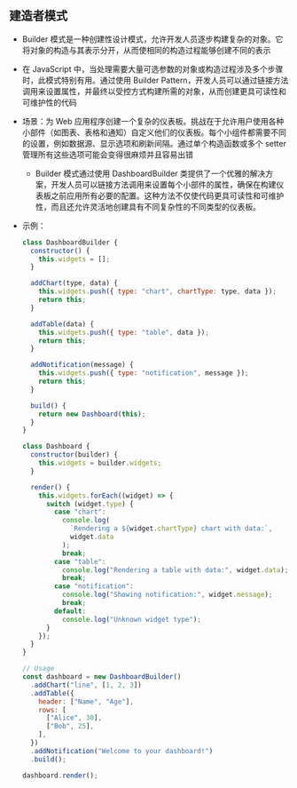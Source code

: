 ## 建造者模式

- Builder 模式是一种创建性设计模式，允许开发人员逐步构建复杂的对象。它将对象的构造与其表示分开，从而使相同的构造过程能够创建不同的表示
- 在 JavaScript 中，当处理需要大量可选参数的对象或构造过程涉及多个步骤时，此模式特别有用。通过使用 Builder Pattern，开发人员可以通过链接方法调用来设置属性，并最终以受控方式构建所需的对象，从而创建更具可读性和可维护性的代码

- 场景：为 Web 应用程序创建一个复杂的仪表板。挑战在于允许用户使用各种小部件（如图表、表格和通知）自定义他们的仪表板。每个小组件都需要不同的设置，例如数据源、显示选项和刷新间隔。通过单个构造函数或多个 setter 管理所有这些选项可能会变得很麻烦并且容易出错

  - Builder 模式通过使用 DashboardBuilder 类提供了一个优雅的解决方案，开发人员可以链接方法调用来设置每个小部件的属性，确保在构建仪表板之前应用所有必要的配置。这种方法不仅使代码更具可读性和可维护性，而且还允许灵活地创建具有不同复杂性的不同类型的仪表板。

- 示例：

  ```js
  class DashboardBuilder {
    constructor() {
      this.widgets = [];
    }

    addChart(type, data) {
      this.widgets.push({ type: "chart", chartType: type, data });
      return this;
    }

    addTable(data) {
      this.widgets.push({ type: "table", data });
      return this;
    }

    addNotification(message) {
      this.widgets.push({ type: "notification", message });
      return this;
    }

    build() {
      return new Dashboard(this);
    }
  }

  class Dashboard {
    constructor(builder) {
      this.widgets = builder.widgets;
    }

    render() {
      this.widgets.forEach((widget) => {
        switch (widget.type) {
          case "chart":
            console.log(
              `Rendering a ${widget.chartType} chart with data:`,
              widget.data
            );
            break;
          case "table":
            console.log("Rendering a table with data:", widget.data);
            break;
          case "notification":
            console.log("Showing notification:", widget.message);
            break;
          default:
            console.log("Unknown widget type");
        }
      });
    }
  }

  // Usage
  const dashboard = new DashboardBuilder()
    .addChart("line", [1, 2, 3])
    .addTable({
      header: ["Name", "Age"],
      rows: [
        ["Alice", 30],
        ["Bob", 25],
      ],
    })
    .addNotification("Welcome to your dashboard!")
    .build();

  dashboard.render();
  ```
